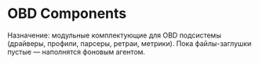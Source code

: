 # OBD Components

Назначение: модульные комплектующие для OBD подсистемы (драйверы, профили, парсеры, ретраи, метрики). Пока файлы-заглушки пустые — наполнятся фоновым агентом.
